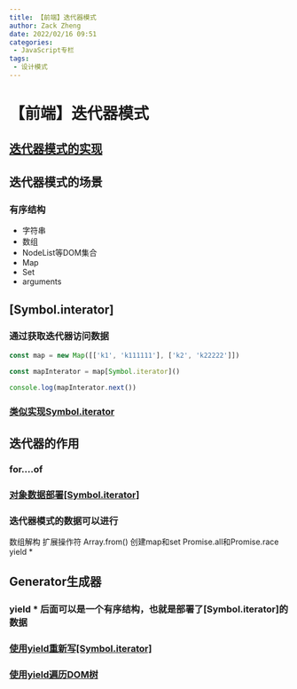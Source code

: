 ```yaml
---
title: 【前端】迭代器模式
author: Zack Zheng
date: 2022/02/16 09:51
categories:
 - JavaScript专栏
tags:
 - 设计模式
---
```



# 【前端】迭代器模式

## [迭代器模式的实现](https://github.com/zack-xy/try-projects/blob/main/learn-design-mode/src/%E8%BF%AD%E4%BB%A3%E5%99%A8%E6%A8%A1%E5%BC%8F.ts)

## 迭代器模式的场景

### 有序结构

- 字符串
- 数组
- NodeList等DOM集合
- Map
- Set
- arguments

## [Symbol.interator]

### 通过获取迭代器访问数据

```javascript
const map = new Map([['k1', 'k111111'], ['k2', 'k22222']])

const mapInterator = map[Symbol.iterator]()

console.log(mapInterator.next())

```

### [类似实现Symbol.iterator](https://github.com/zack-xy/try-projects/blob/main/learn-design-mode/src/symbolIterator%E8%BF%AD%E4%BB%A3%E5%99%A8.ts)

## 迭代器的作用

### for....of

### [对象数据部署[Symbol.iterator]](https://github.com/zack-xy/try-projects/blob/7c379e7329f47f3855adc778f003eac5200fbbb8/learn-es6789/static/lesson2-9.js)

### 迭代器模式的数据可以进行
数组解构
扩展操作符
Array.from()
创建map和set
Promise.all和Promise.race
yield *

## Generator生成器

### yield * 后面可以是一个有序结构，也就是部署了[Symbol.iterator]的数据

### [使用yield重新写[Symbol.iterator]](https://github.com/zack-xy/try-projects/blob/main/learn-design-mode/src/yield%E9%87%8D%E6%96%B0%E5%AE%9E%E7%8E%B0%E8%BF%AD%E4%BB%A3%E5%99%A8.ts)

### [使用yield遍历DOM树](https://github.com/zack-xy/try-projects/blob/3b8835e34c3e68985d812ccaac27cb5ab811641e/learn-design-mode/src/%E9%81%8D%E5%8E%86dom%E6%A0%91.ts)

